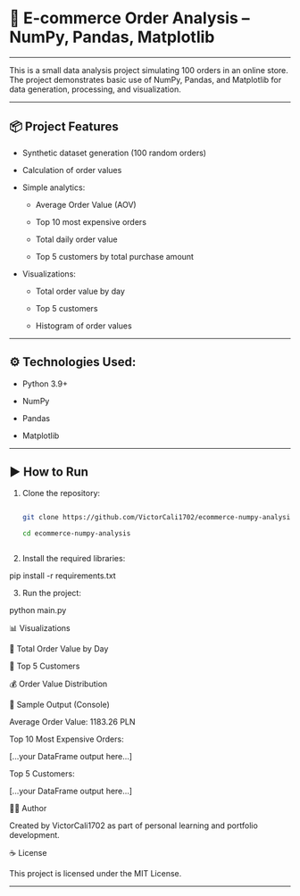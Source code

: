 # 🛒 E-commerce Order Analysis – NumPy, Pandas, Matplotlib

---

This is a small data analysis project simulating 100 orders in an online store. The project demonstrates basic use of NumPy, Pandas, and Matplotlib for data generation, processing, and visualization.

---

## 📦 Project Features

- Synthetic dataset generation (100 random orders)

- Calculation of order values

- Simple analytics:

  - Average Order Value (AOV)

  - Top 10 most expensive orders

  - Total daily order value

  - Top 5 customers by total purchase amount

- Visualizations:

  - Total order value by day

  - Top 5 customers

  - Histogram of order values



---



## ⚙️ Technologies Used:

- Python 3.9+

- NumPy

- Pandas

- Matplotlib


---


## ▶️ How to Run

1. Clone the repository:



   ```bash

   git clone https://github.com/VictorCali1702/ecommerce-numpy-analysis.git

   cd ecommerce-numpy-analysis



2. Install the required libraries:

pip install -r requirements.txt



3. Run the project:

python main.py



📊 Visualizations


📅 Total Order Value by Day


👥 Top 5 Customers


💰 Order Value Distribution


🧪 Sample Output (Console)



Average Order Value: 1183.26 PLN



Top 10 Most Expensive Orders:

[...your DataFrame output here...]



Top 5 Customers:

[...your DataFrame output here...]



👨‍💻 Author



Created by VictorCali1702 as part of personal learning and portfolio development.





☕ License



This project is licensed under the MIT License.



---
